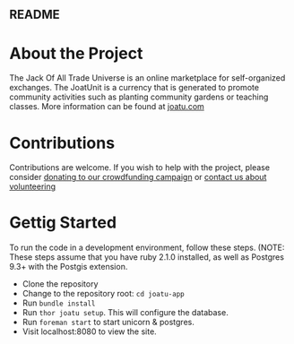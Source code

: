 README
------

About the Project
=================
The Jack Of All Trade Universe is an online marketplace for self-organized exchanges. The JoatUnit is a currency that is generated to promote community activities such as planting community gardens or teaching classes. More information can be found at [joatu.com](http://www.joatu.com)

Contributions
=============

Contributions are welcome. If you wish to help with the project, please consider [donating to our crowdfunding campaign](http://love.joatu.com) or [contact us about volunteering](http://joatu.com/alpha/volunteer/)

Gettig Started
==============

To run the code in a development environment, follow these steps. (NOTE: These steps assume that you have ruby 2.1.0 installed, as well as Postgres 9.3+ with the Postgis extension.
* Clone the repository 
* Change to the repository root: `cd joatu-app`
* Run `bundle install`
* Run `thor joatu setup`. This will configure the database.
* Run `foreman start` to start unicorn & postgres.   
* Visit localhost:8080 to view the site.
